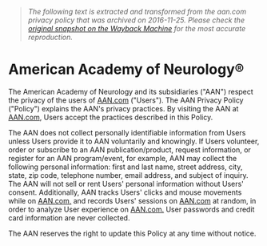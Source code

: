 > *The following text is extracted and transformed from the aan.com privacy policy that was archived on 2016-11-25. Please check the [original snapshot on the Wayback Machine](https://web.archive.org/web/20161125122842id_/https%3A//www.aan.com/privacy-policy) for the most accurate reproduction.*

# American Academy of Neurology®

The American Academy of Neurology and its subsidiaries ("AAN") respect the privacy of the users of [AAN.com](http://www.aan.com/) ("Users"). The AAN Privacy Policy ("Policy") explains the AAN's privacy practices. By visiting the AAN at [AAN.com](http://www.aan.com/), Users accept the practices described in this Policy.

The AAN does not collect personally identifiable information from Users unless Users provide it to AAN voluntarily and knowingly. If Users volunteer, order or subscribe to an AAN publication/product, request information, or register for an AAN program/event, for example, AAN may collect the following personal information: first and last name, street address, city, state, zip code, telephone number, email address, and subject of inquiry. The AAN will not sell or rent Users' personal information without Users' consent. Additionally, AAN tracks Users' clicks and mouse movements while on [AAN.com,](http://aan.com/) and records Users' sessions on [AAN.com](http://aan.com/) at random, in order to analyze User experience on [AAN.com.](http://www.aan.com/) User passwords and credit card information are never collected.

The AAN reserves the right to update this Policy at any time without notice.
